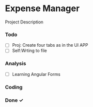 # Expense Manager

Project Description

### Todo

- [ ] Proj: Create four tabs as in the UI APP  
- [ ] Self:Wrting to file  

### Analysis

- [ ] Learning Angular Forms  

### Coding


### Done ✓


